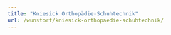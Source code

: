 ```yaml
---
title: "Kniesick Orthopädie-Schuhtechnik"
url: /wunstorf/kniesick-orthopaedie-schuhtechnik/
---
```

